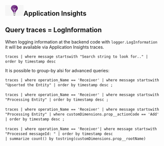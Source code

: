 ## <img src="azureApplicationInsights.png" width="60" />Application Insights

## Query traces = LogInformation

When logging information at the backend code with `logger.LogInformation` it will be available via Application Insights traces.
```
traces | where message startswith "Search string to look for.." | order by timestamp desc
```
It is possible to group-by alsi for advanced queries:
```
traces | where operation_Name == 'Receiver' | where message startswith "Upserted the Entity" | order by timestamp desc ;

traces | where operation_Name == 'Receiver' | where message startswith "Processing Entity" | order by timestamp desc ;

traces | where operation_Name == 'Receiver' | where message startswith "Processing Entity" | where customDimensions.prop__actionCode == 'Add' | order by timestamp desc ;

traces | where operation_Name == 'Receiver'| where message startswith "Processed messageId: " | order by timestamp desc
| summarize count() by tostring(customDimensions.prop__rootName)

```
